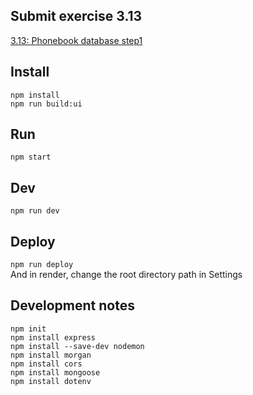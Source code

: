 ## Submit exercise 3.13
[3.13: Phonebook database step1](<https://fullstackopen.com/en/part3/saving_data_to_mongo_db#exercises-3-13-3-14>)  

## Install
`npm install`  
`npm run build:ui`

## Run
`npm start`  

## Dev
`npm run dev`  

## Deploy
`npm run deploy`  
And in render, change the root directory path in Settings  

## Development notes
```
npm init
npm install express
npm install --save-dev nodemon
npm install morgan
npm install cors
npm install mongoose
npm install dotenv
```